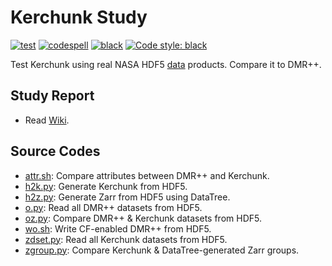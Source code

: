 

# Kerchunk Study

[![test](https://github.com/hyoklee/kerchunk/actions/workflows/ATL08.yml/badge.svg)](https://github.com/hyoklee/kerchunk/actions/workflows/ATL08.yml)
[![codespell](https://github.com/hyoklee/kerchunk/actions/workflows/codespell.yml/badge.svg)](https://github.com/hyoklee/kerchunk/actions/workflows/codespell.yml)
[![black](https://github.com/hyoklee/kerchunk/actions/workflows/black.yml/badge.svg)](https://github.com/hyoklee/kerchunk/actions/workflows/black.yml)
[![Code style: black](https://img.shields.io/badge/code%20style-black-000000.svg)](https://github.com/psf/black)

  Test Kerchunk using real NASA HDF5 [data](data) products.
  Compare it to DMR++.

## Study Report
* Read [Wiki](https://github.com/hyoklee/kerchunk/wiki/).

## Source Codes
* [attr.sh](attr.sh): Compare attributes between DMR++ and Kerchunk.
* [h2k.py](h2k.py): Generate Kerchunk from HDF5.
* [h2z.py](h2z.py): Generate Zarr from HDF5 using DataTree.
* [o.py](o.py): Read all DMR++ datasets from HDF5.
* [oz.py](oz.py): Compare DMR++ & Kerchunk datasets from HDF5.
* [wo.sh](wo.sh): Write CF-enabled DMR++ from HDF5.
* [zdset.py](zdset.py): Read all Kerchunk datasets from HDF5.
* [zgroup.py](zgroup.py): Compare Kerchunk & DataTree-generated Zarr groups.
